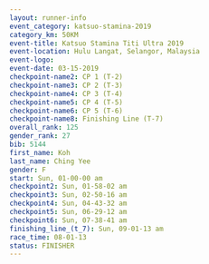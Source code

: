 ```yaml
---
layout: runner-info 
event_category: katsuo-stamina-2019 
category_km: 50KM 
event-title: Katsuo Stamina Titi Ultra 2019 
event-location: Hulu Langat, Selangor, Malaysia 
event-logo: 
event-date: 03-15-2019 
checkpoint-name2: CP 1 (T-2) 
checkpoint-name3: CP 2 (T-3) 
checkpoint-name4: CP 3 (T-4) 
checkpoint-name5: CP 4 (T-5) 
checkpoint-name6: CP 5 (T-6) 
checkpoint-name8: Finishing Line (T-7) 
overall_rank: 125
gender_rank: 27
bib: 5144
first_name: Koh
last_name: Ching Yee
gender: F
start: Sun, 01-00-00 am
checkpoint2: Sun, 01-58-02 am
checkpoint3: Sun, 02-50-16 am
checkpoint4: Sun, 04-43-32 am
checkpoint5: Sun, 06-29-12 am
checkpoint6: Sun, 07-38-41 am
finishing_line_(t_7): Sun, 09-01-13 am
race_time: 08-01-13
status: FINISHER
---
```

